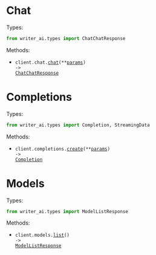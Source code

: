 # Chat

Types:

```python
from writer_ai.types import ChatChatResponse
```

Methods:

- <code title="post /v1/chat">client.chat.<a href="./src/writer_ai/resources/chat.py">chat</a>(\*\*<a href="src/writer_ai/types/chat_chat_params.py">params</a>) -> <a href="./src/writer_ai/types/chat_chat_response.py">ChatChatResponse</a></code>

# Completions

Types:

```python
from writer_ai.types import Completion, StreamingData
```

Methods:

- <code title="post /v1/completions">client.completions.<a href="./src/writer_ai/resources/completions.py">create</a>(\*\*<a href="src/writer_ai/types/completion_create_params.py">params</a>) -> <a href="./src/writer_ai/types/completion.py">Completion</a></code>

# Models

Types:

```python
from writer_ai.types import ModelListResponse
```

Methods:

- <code title="get /v1/models">client.models.<a href="./src/writer_ai/resources/models.py">list</a>() -> <a href="./src/writer_ai/types/model_list_response.py">ModelListResponse</a></code>
